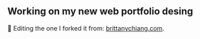 ## Working on my new web portfolio desing

 🚨 Editing the one I forked it from: [brittanychiang.com](https://brittanychiang.com). 


